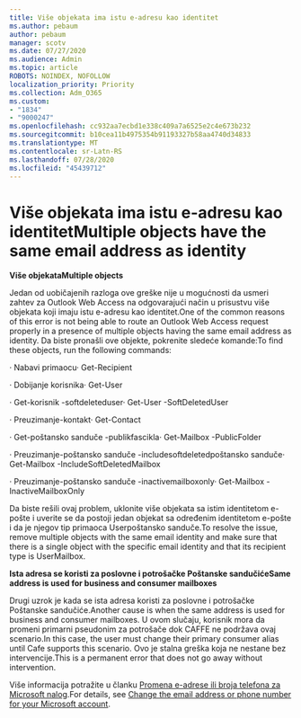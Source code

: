 ```yaml
---
title: Više objekata ima istu e-adresu kao identitet
ms.author: pebaum
author: pebaum
manager: scotv
ms.date: 07/27/2020
ms.audience: Admin
ms.topic: article
ROBOTS: NOINDEX, NOFOLLOW
localization_priority: Priority
ms.collection: Adm_O365
ms.custom:
- "1834"
- "9000247"
ms.openlocfilehash: cc932aa7ecbd1e338c409a7a6525e2c4e673b232
ms.sourcegitcommit: b10cea11b4975354b91193327b58aa4740d34833
ms.translationtype: MT
ms.contentlocale: sr-Latn-RS
ms.lasthandoff: 07/28/2020
ms.locfileid: "45439712"
---
```

# <a name="multiple-objects-have-the-same-email-address-as-identity"></a><span data-ttu-id="cc36e-102">Više objekata ima istu e-adresu kao identitet</span><span class="sxs-lookup"><span data-stu-id="cc36e-102">Multiple objects have the same email address as identity</span></span>

<span data-ttu-id="cc36e-103">**Više objekata**</span><span class="sxs-lookup"><span data-stu-id="cc36e-103">**Multiple objects**</span></span>

<span data-ttu-id="cc36e-104">Jedan od uobičajenih razloga ove greške nije u mogućnosti da usmeri zahtev za Outlook Web Access na odgovarajući način u prisustvu više objekata koji imaju istu e-adresu kao identitet.</span><span class="sxs-lookup"><span data-stu-id="cc36e-104">One of the common reasons of this error is not being able to route an Outlook Web Access request properly in a presence of multiple objects having the same email address as identity.</span></span> <span data-ttu-id="cc36e-105">Da biste pronašli ove objekte, pokrenite sledeće komande:</span><span class="sxs-lookup"><span data-stu-id="cc36e-105">To find these objects, run the following commands:</span></span>

<span data-ttu-id="cc36e-106">· Nabavi primaocu<email address></span><span class="sxs-lookup"><span data-stu-id="cc36e-106">· Get-Recipient <email address></span></span>

<span data-ttu-id="cc36e-107">· Dobijanje korisnika<email address></span><span class="sxs-lookup"><span data-stu-id="cc36e-107">· Get-User <email address></span></span>

<span data-ttu-id="cc36e-108">· Get-korisnik <email address> -softdeleteduser</span><span class="sxs-lookup"><span data-stu-id="cc36e-108">· Get-User <email address> -SoftDeletedUser</span></span>

<span data-ttu-id="cc36e-109">· Preuzimanje-kontakt<email address></span><span class="sxs-lookup"><span data-stu-id="cc36e-109">· Get-Contact <email address></span></span>

<span data-ttu-id="cc36e-110">· Get-poštansko sanduče <email address> -publikfascikla</span><span class="sxs-lookup"><span data-stu-id="cc36e-110">· Get-Mailbox <email address> -PublicFolder</span></span>

<span data-ttu-id="cc36e-111">· Preuzimanje-poštansko sanduče <email address> -includesoftdeletedpoštansko sanduče</span><span class="sxs-lookup"><span data-stu-id="cc36e-111">· Get-Mailbox <email address> -IncludeSoftDeletedMailbox</span></span>

<span data-ttu-id="cc36e-112">· Preuzimanje-poštansko sanduče <email address> -inactivemailboxonly</span><span class="sxs-lookup"><span data-stu-id="cc36e-112">· Get-Mailbox <email address> -InactiveMailboxOnly</span></span>

<span data-ttu-id="cc36e-113">Da biste rešili ovaj problem, uklonite više objekata sa istim identitetom e-pošte i uverite se da postoji jedan objekat sa određenim identitetom e-pošte i da je njegov tip primaoca Userpoštansko sanduče.</span><span class="sxs-lookup"><span data-stu-id="cc36e-113">To resolve the issue, remove multiple objects with the same email identity and make sure that there is a single object with the specific email identity and that its recipient type is UserMailbox.</span></span>

<span data-ttu-id="cc36e-114">**Ista adresa se koristi za poslovne i potrošačke Poštanske sandučiće**</span><span class="sxs-lookup"><span data-stu-id="cc36e-114">**Same address is used for business and consumer mailboxes**</span></span>

<span data-ttu-id="cc36e-115">Drugi uzrok je kada se ista adresa koristi za poslovne i potrošačke Poštanske sandučiće.</span><span class="sxs-lookup"><span data-stu-id="cc36e-115">Another cause is when the same address is used for business and consumer mailboxes.</span></span> <span data-ttu-id="cc36e-116">U ovom slučaju, korisnik mora da promeni primarni pseudonim za potrošače dok CAFFE ne podržava ovaj scenario.</span><span class="sxs-lookup"><span data-stu-id="cc36e-116">In this case, the user must change their primary consumer alias until Cafe supports this scenario.</span></span> <span data-ttu-id="cc36e-117">Ovo je stalna greška koja ne nestane bez intervencije.</span><span class="sxs-lookup"><span data-stu-id="cc36e-117">This is a permanent error that does not go away without intervention.</span></span>

<span data-ttu-id="cc36e-118">Više informacija potražite u članku [Promena e-adrese ili broja telefona za Microsoft nalog](https://support.microsoft.com/help/11545/microsoft-account-rename-your-personal-account).</span><span class="sxs-lookup"><span data-stu-id="cc36e-118">For details, see [Change the email address or phone number for your Microsoft account](https://support.microsoft.com/help/11545/microsoft-account-rename-your-personal-account).</span></span>